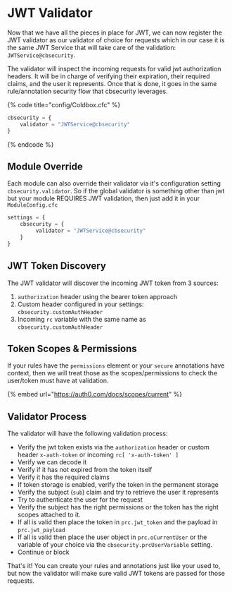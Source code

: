 # JWT Validator

Now that we have all the pieces in place for JWT, we can now register the JWT validator as our validator of choice for requests which in our case it is the same JWT Service that will take care of the validation: `JWTService@cbsecurity`. 

The validator will inspect the incoming requests for valid jwt authorization headers. It will be in charge of verifying their expiration, their required claims, and the user it represents. Once that is done, it goes in the same rule/annotation security flow that cbsecurity leverages.

{% code title="config/Coldbox.cfc" %}
```javascript
cbsecurity = {
    validator = "JWTService@cbsecurity"
}
```
{% endcode %}

## Module Override

Each module can also override their validator via it's configuration setting `cbsecurity.validator`. So if the global validator is something other than jwt but your module REQUIRES JWT validation, then just add it in your `ModuleConfig.cfc`

```javascript
settings = {
    cbsecurity = {
         validator = "JWTService@cbsecurity"
    }
}
```

## JWT Token Discovery

The JWT validator will discover the incoming JWT token from 3 sources:

1. `authorization` header using the bearer token approach
2. Custom header configured in your settings: `cbsecurity.customAuthHeader`
3. Incoming `rc` variable with the same name as `cbsecurity.customAuthHeader`

## Token Scopes & Permissions

If your rules have the `permissions` element or your `secure` annotations have context, then we will treat those as the scopes/permissions to check the user/token must have at validation.

{% embed url="https://auth0.com/docs/scopes/current" %}

## Validator Process

The validator will have the following validation process:

* Verify the jwt token exists via the `authorization` header or custom header `x-auth-token` or incoming `rc[ 'x-auth-token' ]`
* Verify we can decode it
* Verify if it has not expired from the token itself
* Verify it has the required claims
* If token storage is enabled, verify the token in the permanent storage
* Verify the subject \(`sub`\) claim and try to retrieve the user it represents
* Try to authenticate the user for the request
* Verify the subject has the right permissions or the token has the right scopes attached to it.
* If all is valid then place the token in `prc.jwt_token` and the payload in `prc.jwt_payload`
* If all is valid then place the user object in `prc.oCurrentUser` or the variable of your choice via the `cbsecurity.prcUserVariable` setting.
* Continue or block

That's it!  You can create your rules and annotations just like your used to, but now the validator will make sure valid JWT tokens are passed for those requests.

